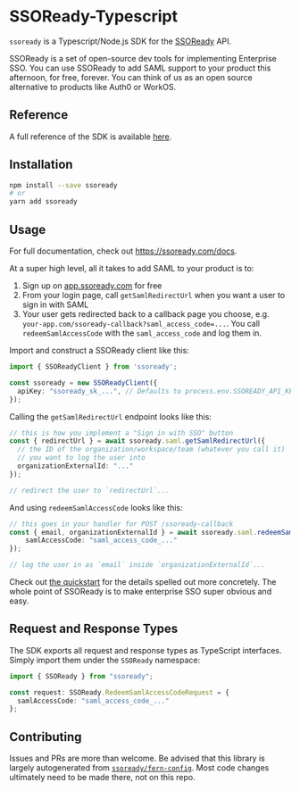 # SSOReady-Typescript

`ssoready` is a Typescript/Node.js SDK for the [SSOReady](https://ssoready.com)
API.

SSOReady is a set of open-source dev tools for implementing Enterprise SSO. You
can use SSOReady to add SAML support to your product this afternoon, for free,
forever. You can think of us as an open source alternative to products like
Auth0 or WorkOS.

## Reference

A full reference of the SDK is available [here](./reference.md).

## Installation

```bash
npm install --save ssoready
# or
yarn add ssoready
```

## Usage

For full documentation, check out https://ssoready.com/docs.

At a super high level, all it takes to add SAML to your product is to:

1. Sign up on [app.ssoready.com](https://app.ssoready.com) for free
2. From your login page, call `getSamlRedirectUrl` when you want a user to sign in with SAML
3. Your user gets redirected back to a callback page you choose, e.g. `your-app.com/ssoready-callback?saml_access_code=...`. You
   call `redeemSamlAccessCode` with the `saml_access_code` and log them in.

Import and construct a SSOReady client like this:

```typescript
import { SSOReadyClient } from 'ssoready';

const ssoready = new SSOReadyClient({
  apiKey: "ssoready_sk_...", // Defaults to process.env.SSOREADY_API_KEY
});
```

Calling the `getSamlRedirectUrl` endpoint looks like this:

```typescript
// this is how you implement a "Sign in with SSO" button
const { redirectUrl } = await ssoready.saml.getSamlRedirectUrl({
  // the ID of the organization/workspace/team (whatever you call it)
  // you want to log the user into
  organizationExternalId: "..."
});

// redirect the user to `redirectUrl`...
```

And using `redeemSamlAccessCode` looks like this:

```typescript
// this goes in your handler for POST /ssoready-callback
const { email, organizationExternalId } = await ssoready.saml.redeemSamlAccessCode({
    samlAccessCode: "saml_access_code_..."
});

// log the user in as `email` inside `organizationExternalId`...
```

Check out [the quickstart](https://ssoready.com/docs) for the details spelled
out more concretely. The whole point of SSOReady is to make enterprise SSO super
obvious and easy.

## Request and Response Types

The SDK exports all request and response types as TypeScript interfaces. Simply
import them under the `SSOReady` namespace:

```ts
import { SSOReady } from "ssoready";

const request: SSOReady.RedeemSamlAccessCodeRequest = {
  samlAccessCode: "saml_access_code_..."
};
```

## Contributing

Issues and PRs are more than welcome. Be advised that this library is largely
autogenerated from
[`ssoready/fern-config`](https://github.com/ssoready/fern-config). Most code
changes ultimately need to be made there, not on this repo.

